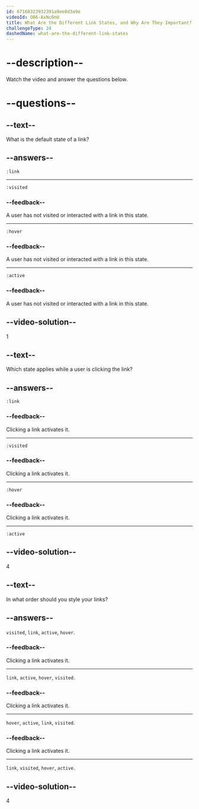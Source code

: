 ```yaml
---
id: 67168323932391a9ee0d3a9e
videoId: O86-AxNc0nU
title: What Are the Different Link States, and Why Are They Important?
challengeType: 24
dashedName: what-are-the-different-link-states
---
```


# --description--

Watch the video and answer the questions below.

# --questions--

## --text--

What is the default state of a link?

## --answers--

`:link`

---

`:visited`

### --feedback--

A user has not visited or interacted with a link in this state.

---

`:hover`

### --feedback--

A user has not visited or interacted with a link in this state.

---

`:active`

### --feedback--

A user has not visited or interacted with a link in this state.

## --video-solution--

1

## --text--

Which state applies while a user is clicking the link?

## --answers--

`:link`

### --feedback--

Clicking a link activates it.

---

`:visited`

### --feedback--

Clicking a link activates it.

---

`:hover`

### --feedback--

Clicking a link activates it.

---

`:active`

## --video-solution--

4

## --text--

In what order should you style your links?

## --answers--

`visited`, `link`, `active`, `hover`.

### --feedback--

Clicking a link activates it.

---

`link`, `active`, `hover`, `visited`.

### --feedback--

Clicking a link activates it.

---

`hover`, `active`, `link`, `visited`.

### --feedback--

Clicking a link activates it.

---

`link`, `visited`, `hover`, `active`.

## --video-solution--

4
